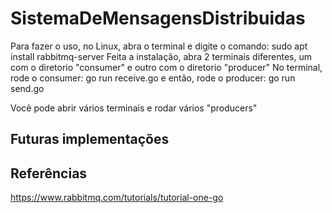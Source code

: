 # SistemaDeMensagensDistribuidas

Para fazer o uso, no Linux, abra o terminal e digite o comando: sudo apt install rabbitmq-server
Feita a instalação, abra 2 terminais diferentes, um com o diretorio "consumer" e outro com o diretorio "producer"
No terminal, rode o consumer: go run receive.go 
e então, rode o producer: go run send.go

Você pode abrir vários terminais e rodar vários "producers"


## Futuras implementações


## Referências
https://www.rabbitmq.com/tutorials/tutorial-one-go
